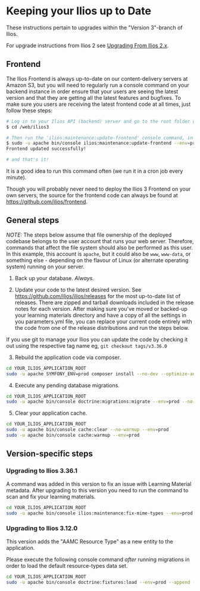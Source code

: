 # Keeping your Ilios up to Date

These instructions pertain to upgrades within the "Version 3"-branch of Ilios.

For upgrade instructions from Ilios 2 see [Upgrading From Ilios 2.x](upgrade_ilios_2_to_3.md).

## Frontend
The Ilios Frontend is always up-to-date on our content-delivery servers at Amazon S3, but you will need to regularly run a console command on your backend instance in order ensure that your users are seeing the latest version and that they are getting all the latest features and bugfixes. To make sure you users are receiving the latest frontend code at all times, just follow these steps:

```bash
# Log in to your Ilios API (backend) server and go to the root folder of your Ilios application ('/web/ilios3' for this example)
$ cd /web/ilios3

# Then run the 'ilios:maintenance:update-frontend' console command, in the context of your the user that runs your webservices (eg. 'apache')
$ sudo -u apache bin/console ilios:maintenance:update-frontend --env=prod
Frontend updated successfully!

# and that's it!
```
It is a good idea to run this command often (we run it in a cron job every minute).

Though you will probably never need to deploy the Ilios 3 Frontend on your own servers, the source for the frontend code can always be found at https://github.com/ilios/frontend.

## General steps

_NOTE:_ The steps below assume that file ownership of the deployed codebase belongs to the user account that
 runs your web server. Therefore, commands that affect the file system should also be performed as this user.
 In this example, this account is `apache`, but it could also be `www`, `www-data`, or something else - depending on the
 flavour of Linux (or alternate operating system) running on your server.

1. Back up your database. _Always._

2. Update your code to the latest desired version.  See https://github.com/ilios/ilios/releases for the most up-to-date list of releases.  There are zipped and tarball downloads included in the release notes for each version.  After making sure you've moved or backed-up your learning materials directory and have a copy of all the settings in you parameters.yml file, you can replace your current code entirely with the code from one of the release distributions and run the steps below.

If you use git to manage your Ilios you can update the code by checking it out using the respective tag name eg, `git checkout tags/v3.36.0`

3. Rebuild the application code via composer.

 ```bash
cd YOUR_ILIOS_APPLICATION_ROOT
sudo -u apache SYMFONY_ENV=prod composer install --no-dev --optimize-autoloader
```

4. Execute any pending database migrations.

 ```bash
cd YOUR_ILIOS_APPLICATION_ROOT
sudo -u apache bin/console doctrine:migrations:migrate --env=prod --no-interaction
```

5. Clear your application cache.

 ```bash
cd YOUR_ILIOS_APPLICATION_ROOT
sudo -u apache bin/console cache:clear --no-warmup --env=prod
sudo -u apache bin/console cache:warmup --env=prod
```

## Version-specific steps

### Upgrading to Ilios 3.36.1

A command was added in this version to fix an issue with Learning
Material metadata. After upgrading to this version you need
to run the command to scan and fix your learning materials.

```bash
cd YOUR_ILIOS_APPLICATION_ROOT
sudo -u apache bin/console ilios:maintenance:fix-mime-types --env=prod
```

### Upgrading to Ilios 3.12.0

This version adds the "AAMC Resource Type" as a new entity to the application.

Please execute the following console command _after_ running migrations 
in order to load the default resource-types data set.

```bash
cd YOUR_ILIOS_APPLICATION_ROOT
sudo -u apache bin/console doctrine:fixtures:load --env=prod --append --fixtures=src/AppBundle/DataFixtures/ORM/LoadAamcResourceTypeData.php
```
